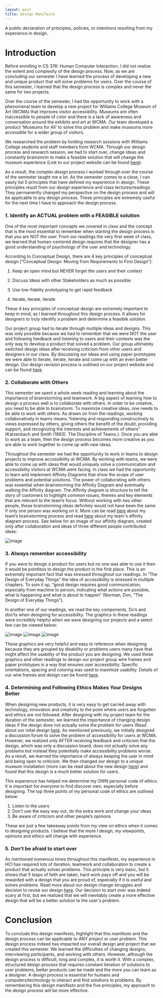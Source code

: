 ```yaml
---
layout: post
title: Design Manifesto 
---
```


A public declaration of principles, policies, or intentions resulting from my experience in design. 

# Introduction 

Before enrolling in CS 376: Human Computer Interaction, I did not realize the extent and complexity of the design process. Now, as we are concluding our semester I have learned the process of developing a new and unique product that will solve problems for users. Over the course of this semester, I learned that the design process is complex and never the same for two projects. 

Over the course of the semester, I had the opportunity to work with a phenomenal team to develop a new project for Williams College Museum of Art (WCMA) that improves visitor accessibility. Museums are often inaccessible to people of color and there is a lack of awareness and conversation around the exhibits and art at WCMA. Our team developed a product 'Museums for All' to solve this problem and make museums more accessible for a wider group of visitors. 

We researched the problem by holding research sessions with Williams College students and staff members from WCMA. Through our design process and research session, we had to start over, change ideas and constantly brainstorm to make a feasible solution that will change the museum experience (Link to our project website can be found [here](https://museumsforall.github.io/)). 

As a result, the complex design process I worked through over the course of the semester taught me a lot. As the semester comes to a close, I can easily list 5 principles that have defined my experience in design. These principles result from our design experience and class lectures/readings. They permanently changed my perspective on the design process and will be applicable to any design process. These principles are extremely useful for the next time I have to approach the design process.  

###  1.	Identify an ACTUAL problem with a FEASIBLE solution 

One of the most important concepts we covered in class and the concept that is the most essential to remember when starting the design process is that you are NOT the user. From our readings the very first week of class, we learned that human-centered design requires that the designer has a good understanding of psychology of the user and technology. 

According to Conceptual Design, there are 4 key principles of conceptual design (“Conceptual Design: Moving from Requirements to First Design”): 

1)	Keep an open mind but NEVER forget the users and their context 

2)	Discuss Ideas with other Stakeholders as much as possible

3)	Use low-fidelity prototyping to get rapid feedback 

4)	Iterate, iterate, iterate 

These 4 key principles of conceptual design are extremely important to keep in mind, as I learned throughout this design process. It allows for designers to truly identify a problem and determine a feasible solution. 

Our project group had to iterate through multiple ideas and designs. This was only possible because we had to remember that we were NOT the user and following feedback and listening to users and their contexts was the only way to develop a product that solved a problem. Our group ultimately switched design ideas after receiving criticism from other users and designers in our class. By discussing our ideas and using paper prototypes we were able to iterate, iterate, iterate and come up with an even better design. Our design revision process is outlined on our project website and can be found [here](https://museumsforall.github.io/2018-11-01-Design-Review-Revision/). 

### 2.	Collaborate with Others 

This semester we spent a whole week reading and learning about the importance of brainstorming and teamwork. A big aspect of learning how to design a process well is to collaborate with others. In order to be creative, you need to be able to brainstorm. To maximize creative ideas, one needs to be able to work with others. As drawn on from the readings, working collaboratively in teams means “listening and responding constructively to views expressed by others, giving others the benefit of the doubt, providing support, and recognizing the interests and achievements of others” (Katzenbach and Smith (1993). The Discipline of Teams.). Once you are able to work as a team, then the design process becomes more creative as you are able to work together to come up with new ideas. 

Throughout the semester we had the opportunity to work in teams to design projects to improve accessibility at WCMA. By working with teams, we were able to come up with ideas that would uniquely solve a communication and accessibility visitors at WCMA were facing. In class we had the opportunity to learn and implement Affinity Diagrams that show the scope of user problems and potential solutions. The power of collaborating with others was essential when brainstorming the Affinity Diagram and eventually walking the Affinity diagram. The Affinity diagram is structure to tell the story of customers to highlight common issues, themes and key elements that are relevant to the team’s focus. Without working with two other people, these brainstorming ideas definitely would not have been the same if only one person was working on it. More can be read [here](https://museumsforall.github.io/2018-10-22-Project-Design-Review/) about my team’s brainstorming process and read [here](https://museumsforall.github.io/2018-10-04-contextual-inquiry-review/) about my team's affinity diagram process. See below for an image of our affinity diagram, created only after collaboration and ideas of three different people contributed ideas: 

![image](/img/affinity.JPG) 

### 3.	Always remember accessibility 

If you were to design a product for users but no one was able to use it then it would be pointless to design the product in the first place. This is an extremely important fact that was stressed throughout our readings. In “The Design of Everyday Things” the idea of accessibility is stressed in multiple chapters. To sum it up, “good design requires good communication, especially from machine to person, indicating what actions are possible, what is happening and what is about to happen” (Norman, Don, “The Design of Everyday Things”).

In another one of our readings, we read the key components, Do’s and don’ts when designing for accessibility. The graphics in these readings were incredibly helpful when we were designing our projects and a select few can be viewed below: 

![image](/img/accessibility1.png) ![image](/img/accessibility2.png) ![image](/img/accessibility3.png) 

These graphics are very helpful and easy to reference when designing because they are grouped by disability or problems users many have that might affect the usability of the product you are designing. We used these graphics and other readings to design our project group wire frames and paper prototypes in a way that ensures user accessibility. Specific orientations, spacing and coloring was used to maximize usability. Details of our wire frames and design can be found [here](https://museumsforall.github.io/2018-11-12-digital-mockup/). 


### 4.	Determining and Following Ethics Makes Your Designs Better

When designing new products, it is very easy to get carried away with technology, innovation and creativity to the point where users are forgotten and ethics are not followed. After designing with my project team for the duration of the semester, we learned the importance of changing design ideas if the design does not actually solve the problem for users (Read about our inital design [here](https://museumsforall.github.io/2018-10-22-Project-Design-Review/). As mentioned previously, we initially designed a discussion forum to solve the problem of accessibility for users at WCMA. However, we realized only AFTER receiving feedback and criticism that the design, which was only a discussion board, does not actually solve any problems but instead they potentially make accessibility problems worse. As a result, we learned the importance of always keeping the user in mind and being open to criticism. We then changed our design to a unique museum installation (more can be read about the new design [here](https://museumsforall.github.io/2018-11-01-Design-Review-Revision/)) and found that this design is a much better solution for users. 

This experience has helped me determine my OWN personal code of ethics. It is important for everyone to find discover own, especially before designing. The top three points of my personal code of ethics are outlined below: 

1)	Listen to the users 
2)	Don’t use the easy way out, do the extra work and change your ideas 
3)	Be aware of criticism and other people’s opinions 

These are just a few takeaway points from my view on ethics when it comes to designing products. I believe that the more I design, my viewpoints, opinions and ethics will change with experience. 

### 5.	Don’t be afraid to start over 

As mentioned numerous times throughout this manifesto, my experience in HCI has required lots of iteration, teamwork and collaboration to create a product that actually solves problems. This principle is very basic, but it shows that if leaps of faith are taken, hard work pays off and you will be rewarded with a design that you are proud of, especially if it is useful and solves problems. Read more about our design change struggles and decision to revise our design [here](https://museumsforall.github.io/2018-11-01-Design-Review-Revision/). Our decision to start over was indeed scary at first, but we realized that we will inevitably create a more effective design that will be a better solution to the user's problem. 

# Conclusion 

To conclude this design manifesto, highlight that this manifesto and the design process can be applicable to ANY project or user problem. This design process indeed has impacted our overall design and project that we created this semester. We learned the difficulties of changing designs, interviewing participants, and working with others. However, although the design process is difficult, long and complex, it is worth it. With a complex, structured design process that requires constant iteration of solutions to user problems, better products can be made and the more you can learn as a designer. A design process is essential for humans and computers/technology to interact and find solutions to problems. By remembering this design manifesto and the five principles, my approach to the design process will be more effective.

